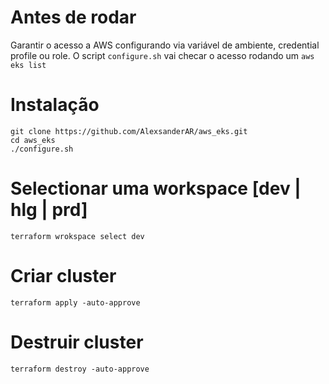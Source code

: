 
# Antes de rodar
Garantir o acesso a AWS configurando via variável de ambiente, credential profile ou role. O script ```configure.sh``` vai checar o acesso rodando um ```aws eks list```

# Instalação
```
git clone https://github.com/AlexsanderAR/aws_eks.git
cd aws_eks
./configure.sh
```

# Selectionar uma workspace [dev | hlg | prd]
```
terraform wrokspace select dev
```

# Criar cluster
```
terraform apply -auto-approve
```

# Destruir cluster
```
terraform destroy -auto-approve
```
